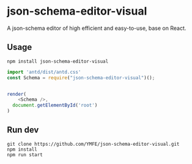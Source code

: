 # json-schema-editor-visual
A json-schema editor of high efficient and easy-to-use, base on React.



## Usage
```
npm install json-schema-editor-visual
```

```js
import 'antd/dist/antd.css'
const Schema = require("json-schema-editor-visual")();


render(
    <Schema />,
  document.getElementById('root')
)
```

## Run dev
```
git clone https://github.com/YMFE/json-schema-editor-visual.git
npm install
npm run start
```

